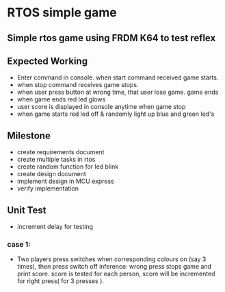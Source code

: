 # RTOS simple game


## Simple rtos game using FRDM K64 to test reflex

## Expected Working
+ Enter command in console. when start command received game starts.
+ when stop command receives game stops.
+ when user press button at wrong time, that user lose game. game ends
+ when game ends red led glows   
+ user score is displayed in console anytime when game stop
+ when game starts red led off & randomly light up blue and green led's 

## Milestone
+ create requirements document
+ create multiple tasks in rtos
+ create random function for led blink   
+ create design document
+ implement design in MCU express
+ verify implementation

## Unit Test

* increment delay for testing

### case 1:
+ Two players press switches when corresponding colours on (say 3 times), then press switch off
	inference:
		wrong press stops game and print score.
		score is tested for each person, score will be incremented for right press( for 3 presses ).
